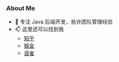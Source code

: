 ### About Me
- 🌱 专注 Java 后端开发，些许团队管理经验
- 📫 这里还可以找到我
  - [知乎](https://www.zhihu.com/people/liu-jia-nan-90)
  - [掘金](https://juejin.cn/user/1926000099731447/posts)
  - [语雀](https://www.yuque.com/plusman/zaq57o)


<!--
**plusmancn/plusmancn** is a ✨ _special_ ✨ repository because its `README.md` (this file) appears on your GitHub profile.

Here are some ideas to get you started:

- 🔭 I’m currently working on ...
- 🌱 I’m currently learning ...
- 👯 I’m looking to collaborate on ...
- 🤔 I’m looking for help with ...
- 💬 Ask me about ...
- 📫 How to reach me: ...
- 😄 Pronouns: ...
- ⚡ Fun fact: ...
-->
